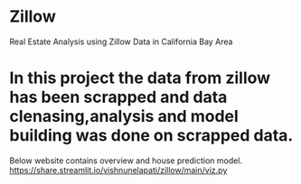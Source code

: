 # Zillow
Real Estate Analysis using Zillow Data in California Bay Area

# In this project the data from zillow has been scrapped and data clenasing,analysis and model building was done on scrapped data.

Below website contains overview and house prediction model.
https://share.streamlit.io/vishnunelapati/zillow/main/viz.py
